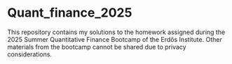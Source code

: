 # Quant_finance_2025
This repository contains my solutions to the homework assigned during the 2025 Summer Quantitative Finance Bootcamp of the Erdős Institute. Other materials from the bootcamp cannot be shared due to privacy considerations.

